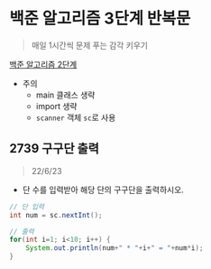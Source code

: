 # 백준 알고리즘 3단계 반복문
> 매일 1시간씩 문제 푸는 감각 키우기

[백준 알고리즘 2단계](https://www.acmicpc.net/step/4)

- 주의
    - main 클래스 생략
    - import 생략
    - `scanner` 객체 `sc`로 사용



## 2739 구구단 출력
> 22/6/23

- 단 수를 입력받아 해당 단의 구구단을 출력하시오.

```java
// 단 입력
int num = sc.nextInt();

// 출력
for(int i=1; i<10; i++) {
    System.out.println(num+" * "+i+" = "+num*i);
}
```
